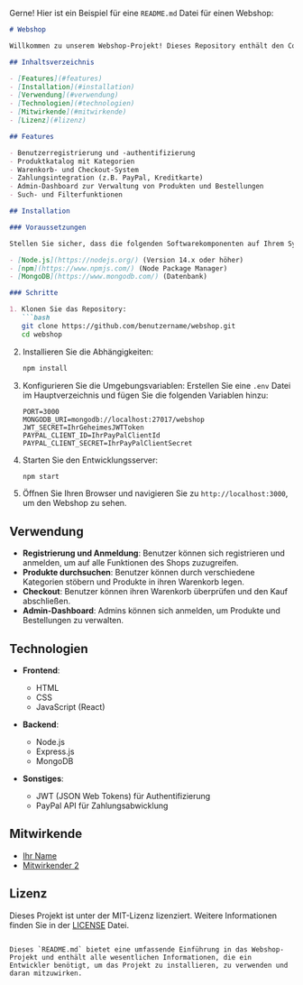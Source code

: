 Gerne! Hier ist ein Beispiel für eine `README.md` Datei für einen Webshop:

```markdown
# Webshop

Willkommen zu unserem Webshop-Projekt! Dieses Repository enthält den Code für einen voll funktionsfähigen E-Commerce-Webshop, der es Benutzern ermöglicht, Produkte zu durchsuchen, in den Warenkorb zu legen und Käufe zu tätigen.

## Inhaltsverzeichnis

- [Features](#features)
- [Installation](#installation)
- [Verwendung](#verwendung)
- [Technologien](#technologien)
- [Mitwirkende](#mitwirkende)
- [Lizenz](#lizenz)

## Features

- Benutzerregistrierung und -authentifizierung
- Produktkatalog mit Kategorien
- Warenkorb- und Checkout-System
- Zahlungsintegration (z.B. PayPal, Kreditkarte)
- Admin-Dashboard zur Verwaltung von Produkten und Bestellungen
- Such- und Filterfunktionen

## Installation

### Voraussetzungen

Stellen Sie sicher, dass die folgenden Softwarekomponenten auf Ihrem System installiert sind:

- [Node.js](https://nodejs.org/) (Version 14.x oder höher)
- [npm](https://www.npmjs.com/) (Node Package Manager)
- [MongoDB](https://www.mongodb.com/) (Datenbank)

### Schritte

1. Klonen Sie das Repository:
   ```bash
   git clone https://github.com/benutzername/webshop.git
   cd webshop
   ```

2. Installieren Sie die Abhängigkeiten:
   ```bash
   npm install
   ```

3. Konfigurieren Sie die Umgebungsvariablen:
   Erstellen Sie eine `.env` Datei im Hauptverzeichnis und fügen Sie die folgenden Variablen hinzu:
   ```plaintext
   PORT=3000
   MONGODB_URI=mongodb://localhost:27017/webshop
   JWT_SECRET=IhrGeheimesJWTToken
   PAYPAL_CLIENT_ID=IhrPayPalClientId
   PAYPAL_CLIENT_SECRET=IhrPayPalClientSecret
   ```

4. Starten Sie den Entwicklungsserver:
   ```bash
   npm start
   ```

5. Öffnen Sie Ihren Browser und navigieren Sie zu `http://localhost:3000`, um den Webshop zu sehen.

## Verwendung

- **Registrierung und Anmeldung**: Benutzer können sich registrieren und anmelden, um auf alle Funktionen des Shops zuzugreifen.
- **Produkte durchsuchen**: Benutzer können durch verschiedene Kategorien stöbern und Produkte in ihren Warenkorb legen.
- **Checkout**: Benutzer können ihren Warenkorb überprüfen und den Kauf abschließen.
- **Admin-Dashboard**: Admins können sich anmelden, um Produkte und Bestellungen zu verwalten.

## Technologien

- **Frontend**:
  - HTML
  - CSS
  - JavaScript (React)

- **Backend**:
  - Node.js
  - Express.js
  - MongoDB

- **Sonstiges**:
  - JWT (JSON Web Tokens) für Authentifizierung
  - PayPal API für Zahlungsabwicklung

## Mitwirkende

- [Ihr Name](https://github.com/benutzername)
- [Mitwirkender 2](https://github.com/mitwirkender2)

## Lizenz

Dieses Projekt ist unter der MIT-Lizenz lizenziert. Weitere Informationen finden Sie in der [LICENSE](LICENSE) Datei.
```

Dieses `README.md` bietet eine umfassende Einführung in das Webshop-Projekt und enthält alle wesentlichen Informationen, die ein Entwickler benötigt, um das Projekt zu installieren, zu verwenden und daran mitzuwirken.